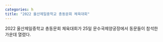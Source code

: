 ```yaml
---
categories: h
title: "2022 울산제일중학교 총동문회 체육대회"
---
```

2022 울산제일중학교 총동문회 체육대회가 25일 문수국제양궁장에서 동문들이 참석한 가운데 열렸다.